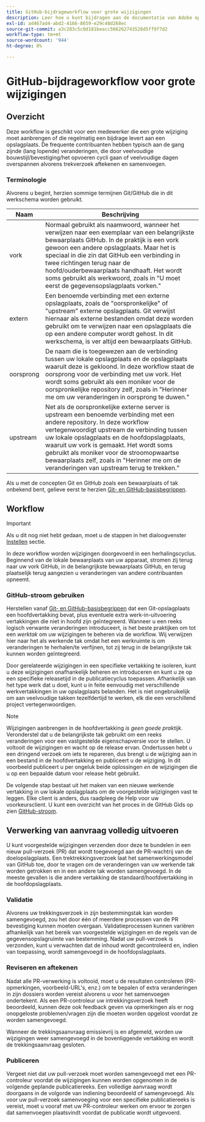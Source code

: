 ```yaml
---
title: GitHub-bijdrageworkflow voor grote wijzigingen
description: Leer hoe u kunt bijdragen aan de documentatie van Adobe op Experience League.
exl-id: ad467ad4-abd2-4166-8659-e29c48d268ec
source-git-commit: a3c283c5c0d181beacc566262743528d5ff9f7d2
workflow-type: tm+mt
source-wordcount: '944'
ht-degree: 0%

---
```


# GitHub-bijdrageworkflow voor grote wijzigingen

<!--
>[!IMPORTANT]
>All repositories that publish to docs.adobe.com have adopted the [Adobe Open Source Code of Conduct](../../code-of-conduct.md) or the [.NET Foundation Code of Conduct](https://dotnetfoundation.org/code-of-conduct). For more information, see the [Contributing](../../contributing.md) article.
>
> Minor corrections or clarifications to documentation and code examples in public repositories are covered by the [Adobe Documentation Terms of Use](https://www.adobe.com/legal/terms.html). New or significant changes generate a comment in the pull request, asking you to submit an online Contribution License Agreement (CLA) if you are not an employee of Adobe. We need you to complete the online form before we can review or accept your pull request.
--->

## Overzicht

Deze workflow is geschikt voor een medewerker die een grote wijziging moet aanbrengen of die regelmatig een bijdrage levert aan een opslagplaats. De frequente contribuanten hebben typisch aan de gang zijnde (lang lopende) veranderingen, die door veelvoudige bouwstijl/bevestiging/het opvoeren cycli gaan of veelvoudige dagen overspannen alvorens trekverzoek aftekenen en samenvoegen.

### Terminologie

Alvorens u begint, herzien sommige termijnen Git/GitHub die in dit werkschema worden gebruikt.

| Naam | Beschrijving |
|-----------|-------------|
| vork | Normaal gebruikt als naamwoord, wanneer het verwijzen naar een exemplaar van een belangrijkste bewaarplaats GitHub. In de praktijk is een vork gewoon een andere opslagplaats. Maar het is speciaal in die zin dat GitHub een verbinding in twee richtingen terug naar de hoofd/ouderbewaarplaats handhaaft. Het wordt soms gebruikt als werkwoord, zoals in &quot;U moet eerst de gegevensopslagplaats vorken.&quot; |
| extern | Een benoemde verbinding met een externe opslagplaats, zoals de &quot;oorspronkelijke&quot; of &quot;upstream&quot; externe opslagplaats. Git verwijst hiernaar als externe bestanden omdat deze worden gebruikt om te verwijzen naar een opslagplaats die op een andere computer wordt gehost. In dit werkschema, is ver altijd een bewaarplaats GitHub. |
| oorsprong | De naam die is toegewezen aan de verbinding tussen uw lokale opslagplaats en de opslagplaats waaruit deze is gekloond. In deze workflow staat de oorsprong voor de verbinding met uw vork. Het wordt soms gebruikt als een moniker voor de oorspronkelijke repository zelf, zoals in &quot;Herinner me om uw veranderingen in oorsprong te duwen.&quot; |
| upstream | Net als de oorspronkelijke externe server is upstream een benoemde verbinding met een andere repository. In deze workflow vertegenwoordigt upstream de verbinding tussen uw lokale opslagplaats en de hoofdopslagplaats, waaruit uw vork is gemaakt. Het wordt soms gebruikt als moniker voor de stroomopwaartse bewaarplaats zelf, zoals in &quot;Herinner me om de veranderingen van upstream terug te trekken.&quot; |

Als u met de concepten Git en GitHub zoals een bewaarplaats of tak onbekend bent, gelieve eerst te herzien [Git- en GitHub-basisbegrippen](git-fundamentals.md).

## Workflow

>[!IMPORTANT]
>
> Als u dit nog niet hebt gedaan, moet u de stappen in het dialoogvenster [Instellen](github-signup.md) sectie.

In deze workflow worden wijzigingen doorgevoerd in een herhalingscyclus. Beginnend van de lokale bewaarplaats van uw apparaat, stromen zij terug naar uw vork GitHub, in de belangrijkste bewaarplaats GitHub, en terug plaatselijk terug aangezien u veranderingen van andere contribuanten opneemt.

### GitHub-stroom gebruiken

Herstellen vanaf [Git- en GitHub-basisbegrippen](git-fundamentals.md) dat een Git-opslagplaats een hoofdvertakking bevat, plus eventuele extra werk-in-uitvoering vertakkingen die niet in hoofd zijn geïntegreerd. Wanneer u een reeks logisch verwante veranderingen introduceert, is het beste praktijken om tot een *werktak* om uw wijzigingen te beheren via de workflow. Wij verwijzen hier naar het als werkende tak omdat het een werkruimte is om veranderingen te herhalen/te verfijnen, tot zij terug in de belangrijkste tak kunnen worden geïntegreerd.

Door gerelateerde wijzigingen in een specifieke vertakking te isoleren, kunt u deze wijzigingen onafhankelijk beheren en introduceren en kunt u ze op een specifieke releasetijd in de publicatiecyclus toepassen. Afhankelijk van het type werk dat u doet, kunt u in feite eenvoudig met verschillende werkvertakkingen in uw opslagplaats belanden. Het is niet ongebruikelijk om aan veelvoudige takken tezelfdertijd te werken, elk die een verschillend project vertegenwoordigen.

>[!NOTE]
>
>Wijzigingen aanbrengen in de hoofdvertakking *is geen goede praktijk*. Veronderstel dat u de belangrijkste tak gebruikt om een reeks veranderingen voor een vastgestelde eigenschapversie voor te stellen. U voltooit de wijzigingen en wacht op de release ervan. Ondertussen hebt u een dringend verzoek om iets te repareren, dus brengt u de wijziging aan in een bestand in de hoofdvertakking en publiceert u de wijziging. In dit voorbeeld publiceert u per ongeluk beide oplossingen *en* de wijzigingen die u op een bepaalde datum voor release hebt gebruikt.

De volgende stap bestaat uit het maken van een nieuwe werkende vertakking in uw lokale opslagplaats om de voorgestelde wijzigingen vast te leggen. Elke client is anders, dus raadpleeg de Help voor uw voorkeursclient. U kunt een overzicht van het proces in de GitHub Gids op zien [GitHub-stroom](https://guides.github.com/introduction/flow/).

## Verwerking van aanvraag volledig uitvoeren

U kunt voorgestelde wijzigingen verzenden door deze te bundelen in een nieuw pull-verzoek (PR) dat wordt toegevoegd aan de PR-wachtrij van de doelopslagplaats. Een trektrekkingsverzoek laat het samenwerkingsmodel van GitHub toe, door te vragen om de veranderingen van uw werkende tak worden getrokken en in een andere tak worden samengevoegd. In de meeste gevallen is die andere vertakking de standaard/hoofdvertakking in de hoofdopslagplaats.

### Validatie

Alvorens uw trekkingsverzoek in zijn bestemmingstak kan worden samengevoegd, zou het door één of meerdere processen van de PR bevestiging kunnen moeten overgaan. Validatieprocessen kunnen variëren afhankelijk van het bereik van voorgestelde wijzigingen en de regels van de gegevensopslagruimte van bestemming. Nadat uw pull-verzoek is verzonden, kunt u verwachten dat de inhoud wordt gecontroleerd en, indien van toepassing, wordt samengevoegd in de hoofdopslagplaats.

### Reviseren en aftekenen

Nadat alle PR-verwerking is voltooid, moet u de resultaten controleren (PR-opmerkingen, voorbeeld-URL&#39;s, enz.) om te bepalen of extra veranderingen in zijn dossiers worden vereist alvorens u voor het samenvoegen ondertekent. Als een PR-controleur uw intrekkingsverzoek heeft beoordeeld, kunnen deze ook feedback geven via opmerkingen als er nog onopgeloste problemen/vragen zijn die moeten worden opgelost voordat ze worden samengevoegd.

Wanneer de trekkingsaanvraag emissievrij is en afgemeld, worden uw wijzigingen weer samengevoegd in de bovenliggende vertakking en wordt de trekkingsaanvraag gesloten.

### Publiceren

Vergeet niet dat uw pull-verzoek moet worden samengevoegd met een PR-controleur voordat de wijzigingen kunnen worden opgenomen in de volgende geplande publicatiereeks. Een volledige aanvraag wordt doorgaans in de volgorde van indiening beoordeeld of samengevoegd. Als voor uw pull-verzoek samenvoeging voor een specifieke publicatiereeks is vereist, moet u vooraf met uw PR-controleur werken om ervoor te zorgen dat samenvoegen plaatsvindt voordat de publicatie wordt uitgevoerd.
